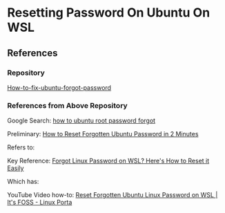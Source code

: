 # Resetting Password On Ubuntu On WSL

## References

### Repository

[How-to-fix-ubuntu-forgot-password](https://github.com/CoderSales/How-to-fix-ubuntu-forgot-password)

### References from Above Repository

Google Search: [how to ubuntu root password forgot](https://www.google.com/search?q=how+to+ubuntu+root+password+forgot&oq=how+to+ubuntu+root+password+forgot&gs_lcrp=EgZjaHJvbWUyBggAEEUYOTIICAEQABgWGB4yCAgCEAAYFhgeMggIAxAAGBYYHjIICAQQABgWGB4yDQgFEAAYhgMYgAQYigUyDQgGEAAYhgMYgAQYigUyCggHEAAYgAQYogQyCggIEAAYgAQYogQyCggJEAAYgAQYogTSAQkzMjU2NWowajeoAgCwAgA&sourceid=chrome&ie=UTF-8)

Preliminary: [How to Reset Forgotten Ubuntu Password in 2 Minutes](https://itsfoss.com/how-to-hack-ubuntu-password/)

Refers to:

Key Reference: [Forgot Linux Password on WSL? Here's How to Reset it Easily](https://itsfoss.com/reset-linux-password-wsl/)

Which has:

YouTube Video how-to: [Reset Forgotten Ubuntu Linux Password on WSL | It's FOSS - Linux Porta](https://www.youtube.com/watch?v=HYGUz9mC7Hg&t=176s&ab_channel=It%27sFOSS-LinuxPortal)

